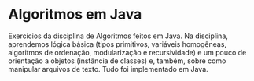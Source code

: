 # Algoritmos em Java
Exercícios da disciplina de Algoritmos feitos em Java.
Na disciplina, aprendemos lógica básica (tipos primitivos, variáveis homogêneas, algoritmos de ordenação, modularização e recursividade) e um pouco de orientação a objetos (instância de classes) e, também, sobre como manipular arquivos de texto. Tudo foi implementado em Java.
